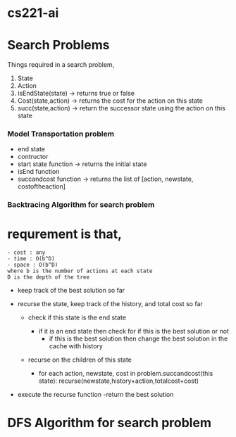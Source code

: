 # cs221-ai

# Search Problems
Things required in a search problem,

1. State
2. Action
3. isEndState(state) -> returns true or false
4. Cost(state,action) -> returns the cost for the action on this state
5. succ(state,action) -> return the successor state using the action on this state

### Model Transportation problem
- end state
- contructor
- start state function -> returns the initial state
- isEnd function
- succandcost function -> returns the list of [action, newstate, costoftheaction]
### Backtracing Algorithm for search problem
 # requrement is that,
    - cost : any
    - time : O(b^D) 
    - space : O(b^D)
    where b is the number of actions at each state
    D is the depth of the tree

- keep track of the best solution so far
- recurse the state, keep track of the history, and total cost so far
    - check if this state is the end state
        - if it is an end state then check for if this is the best solution or not
            - if this is the best solution then change the best solution in the cache with history
    
    - recurse on the children of this state
        - for each action, newstate, cost in problem.succandcost(this state):
            recurse(newstate,history+action,totalcost+cost)

- execute the recurse function
-return the best solution

# DFS Algorithm for search problem

